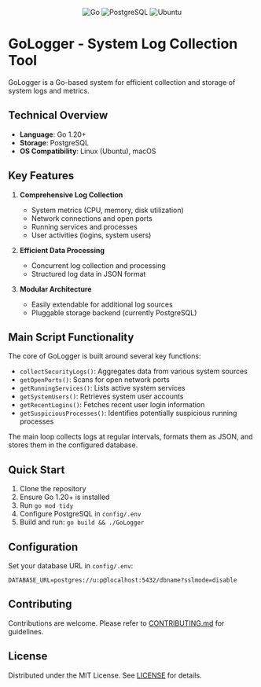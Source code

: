 <div align="center">

![Go](https://img.shields.io/badge/Go-00ADD8?style=for-the-badge&logo=go&logoColor=white)
![PostgreSQL](https://img.shields.io/badge/PostgreSQL-336791?style=for-the-badge&logo=postgresql&logoColor=white)
![Ubuntu](https://img.shields.io/badge/Ubuntu-E95420?style=for-the-badge&logo=ubuntu&logoColor=white)

</div>

# GoLogger - System Log Collection Tool

GoLogger is a Go-based system for efficient collection and storage of system logs and metrics.

## Technical Overview

- **Language**: Go 1.20+
- **Storage**: PostgreSQL
- **OS Compatibility**: Linux (Ubuntu), macOS

## Key Features

1. **Comprehensive Log Collection**
   - System metrics (CPU, memory, disk utilization)
   - Network connections and open ports
   - Running services and processes
   - User activities (logins, system users)

2. **Efficient Data Processing**
   - Concurrent log collection and processing
   - Structured log data in JSON format

3. **Modular Architecture**
   - Easily extendable for additional log sources
   - Pluggable storage backend (currently PostgreSQL)

## Main Script Functionality

The core of GoLogger is built around several key functions:

- `collectSecurityLogs()`: Aggregates data from various system sources
- `getOpenPorts()`: Scans for open network ports
- `getRunningServices()`: Lists active system services
- `getSystemUsers()`: Retrieves system user accounts
- `getRecentLogins()`: Fetches recent user login information
- `getSuspiciousProcesses()`: Identifies potentially suspicious running processes

The main loop collects logs at regular intervals, formats them as JSON, and stores them in the configured database.

## Quick Start

1. Clone the repository
2. Ensure Go 1.20+ is installed
3. Run `go mod tidy`
4. Configure PostgreSQL in `config/.env`
5. Build and run: `go build && ./GoLogger`

## Configuration

Set your database URL in `config/.env`:

```
DATABASE_URL=postgres://u:p@localhost:5432/dbname?sslmode=disable
```

## Contributing

Contributions are welcome. Please refer to [CONTRIBUTING.md](CONTRIBUTING.md) for guidelines.

## License

Distributed under the MIT License. See [LICENSE](LICENSE) for details.